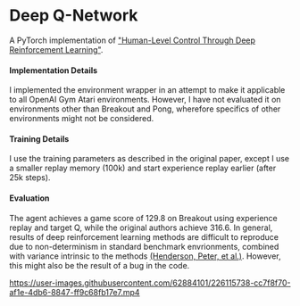 # Deep Q-Network

A PyTorch implementation of ["Human-Level Control Through Deep Reinforcement Learning"](https://www.nature.com/articles/nature14236). 

#### Implementation Details
I implemented the environment wrapper in an attempt to make it applicable to all OpenAI Gym Atari environments. However, I have not evaluated it on environments other than Breakout and Pong, wherefore specifics of other environments might not be considered. 

#### Training Details
I use the training parameters as described in the original paper, except I use a smaller replay memory (100k) and start experience replay earlier (after 25k steps). 

#### Evaluation
The agent achieves a game score of 129.8 on Breakout using experience replay and target Q, while the original authors achieve 316.6. In general, results of deep reinforcement learning methods are difficult to reproduce due to non-determinism in standard benchmark envrionments, combined with variance intrinsic to the methods [(Henderson, Peter, et al.)](https://ojs.aaai.org/index.php/AAAI/article/view/11694). However, this might also be the result of a bug in the code. 

https://user-images.githubusercontent.com/62884101/226115738-cc7f8f70-af1e-4db6-8847-ff9c68fb17e7.mp4
